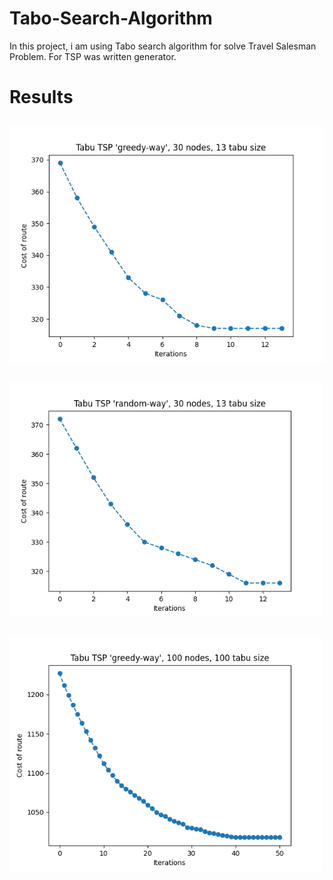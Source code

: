# Tabo-Search-Algorithm

In this project, i am using Tabo search algorithm for solve Travel Salesman Problem.
For TSP was written generator.

# Results

##

<img src="./Tests/Example_1.png" width='600px'/>

##

<img src="./Tests/Example_2.png" width='500px'/>

##

<img src="./Tests/Example_3.png" width='500px'/>
